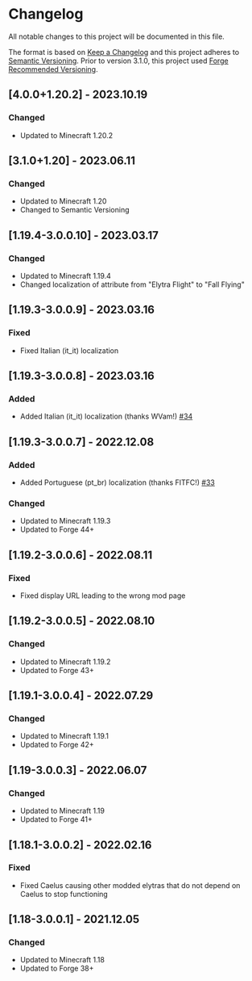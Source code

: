 # Changelog
All notable changes to this project will be documented in this file.

The format is based on [Keep a Changelog](http://keepachangelog.com/en/1.0.0/) and this project adheres to [Semantic Versioning](http://semver.org/spec/v2.0.0.html).
Prior to version 3.1.0, this project used [Forge Recommended Versioning](https://mcforge.readthedocs.io/en/latest/conventions/versioning/).

## [4.0.0+1.20.2] - 2023.10.19
### Changed
- Updated to Minecraft 1.20.2

## [3.1.0+1.20] - 2023.06.11
### Changed
- Updated to Minecraft 1.20
- Changed to Semantic Versioning

## [1.19.4-3.0.0.10] - 2023.03.17
### Changed
- Updated to Minecraft 1.19.4
- Changed localization of attribute from "Elytra Flight" to "Fall Flying"

## [1.19.3-3.0.0.9] - 2023.03.16
### Fixed
- Fixed Italian (it_it) localization

## [1.19.3-3.0.0.8] - 2023.03.16
### Added
- Added Italian (it_it) localization (thanks WVam!) [#34](https://github.com/TheIllusiveC4/Caelus/pull/34)

## [1.19.3-3.0.0.7] - 2022.12.08
### Added
- Added Portuguese (pt_br) localization (thanks FITFC!) [#33](https://github.com/TheIllusiveC4/Caelus/pull/33)
### Changed
- Updated to Minecraft 1.19.3
- Updated to Forge 44+

## [1.19.2-3.0.0.6] - 2022.08.11
### Fixed
- Fixed display URL leading to the wrong mod page

## [1.19.2-3.0.0.5] - 2022.08.10
### Changed
- Updated to Minecraft 1.19.2
- Updated to Forge 43+

## [1.19.1-3.0.0.4] - 2022.07.29
### Changed
- Updated to Minecraft 1.19.1
- Updated to Forge 42+

## [1.19-3.0.0.3] - 2022.06.07
### Changed
- Updated to Minecraft 1.19
- Updated to Forge 41+

## [1.18.1-3.0.0.2] - 2022.02.16
### Fixed
- Fixed Caelus causing other modded elytras that do not depend on Caelus to stop functioning

## [1.18-3.0.0.1] - 2021.12.05
### Changed
- Updated to Minecraft 1.18
- Updated to Forge 38+
